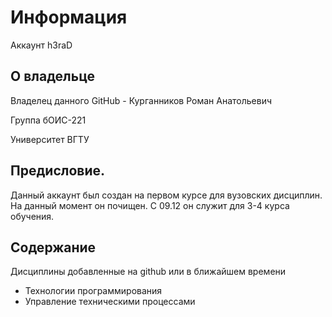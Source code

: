 # Информация
Аккаунт h3raD

## О владельце
Владелец данного GitHub - Курганников Роман Анатольевич

Группа бОИС-221

Университет ВГТУ

## Предисловие.
Данный аккаунт был создан на первом курсе для вузовских дисциплин. На данный момент он почищен. С 09.12 он служит для 3-4 курса обучения.

## Содержание
Дисциплины добавленные на github или в ближайшем времени

- Технологии программирования
- Управление техническими процессами
